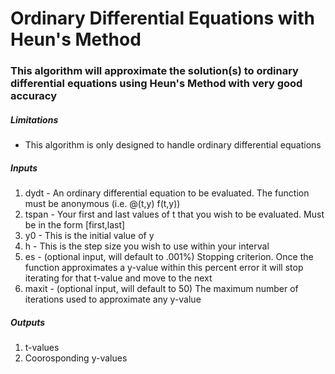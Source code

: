 # Ordinary Differential Equations with Heun's Method
### This algorithm will approximate the solution(s) to ordinary differential equations using Heun's Method with very good accuracy
##### Limitations
  * This algorithm is only designed to handle ordinary differential equations
##### Inputs
  1. dydt - An ordinary differential equation to be evaluated. The function must be anonymous (i.e. @(t,y) f(t,y))
  2. tspan - Your first and last values of t that you wish to be evaluated. Must be in the form [first,last]
  3. y0 - This is the initial value of y
  4. h - This is the step size you wish to use within your interval
  5. es - (optional input, will default to .001%) Stopping criterion. Once the function approximates a y-value within this percent error it will stop iterating for that t-value and move to the next
  6. maxit - (optional input, will default to 50) The maximum number of iterations used to approximate any y-value
##### Outputs
  1. t-values
  2. Coorosponding y-values
